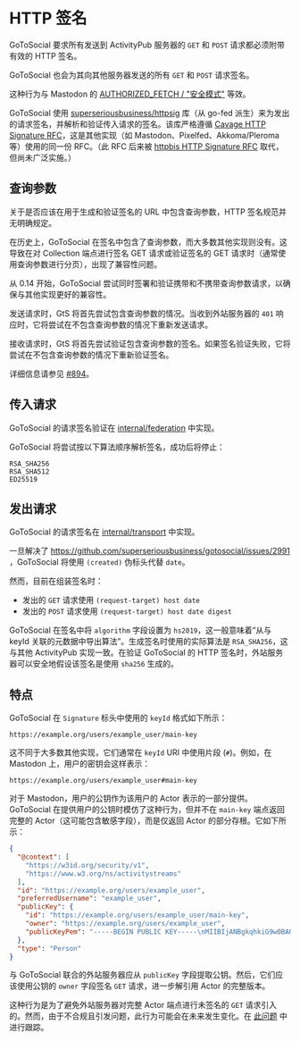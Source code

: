# HTTP 签名

GoToSocial 要求所有发送到 ActivityPub 服务器的 `GET` 和 `POST` 请求都必须附带有效的 HTTP 签名。

GoToSocial 也会为其向其他服务器发送的所有 `GET` 和 `POST` 请求签名。

这种行为与 Mastodon 的 [AUTHORIZED_FETCH / "安全模式"](https://docs.joinmastodon.org/admin/config/#authorized_fetch) 等效。

GoToSocial 使用 [superseriousbusiness/httpsig](https://codeberg.org/superseriousbusiness/httpsig) 库（从 go-fed 派生）来为发出的请求签名，并解析和验证传入请求的签名。该库严格遵循 [Cavage HTTP Signature RFC](https://datatracker.ietf.org/doc/html/draft-cavage-http-signatures-12)，这是其他实现（如 Mastodon、Pixelfed、Akkoma/Pleroma 等）使用的同一份 RFC。（此 RFC 后来被 [httpbis HTTP Signature RFC](https://datatracker.ietf.org/doc/html/draft-ietf-httpbis-message-signatures) 取代，但尚未广泛实施。）

## 查询参数

关于是否应该在用于生成和验证签名的 URL 中包含查询参数，HTTP 签名规范并无明确规定。

在历史上，GoToSocial 在签名中包含了查询参数，而大多数其他实现则没有。这导致在对 Collection 端点进行签名 GET 请求或验证签名的 GET 请求时（通常使用查询参数进行分页），出现了兼容性问题。

从 0.14 开始，GoToSocial 尝试同时签署和验证携带和不携带查询参数请求，以确保与其他实现更好的兼容性。

发送请求时，GtS 将首先尝试包含查询参数的情况。当收到外站服务器的 `401` 响应时，它将尝试在不包含查询参数的情况下重新发送请求。

接收请求时，GtS 将首先尝试验证包含查询参数的签名。如果签名验证失败，它将尝试在不包含查询参数的情况下重新验证签名。

详细信息请参见 [#894](https://github.com/superseriousbusiness/gotosocial/issues/894)。

## 传入请求

GoToSocial 的请求签名验证在 [internal/federation](https://https://codeberg.org/superseriousbusiness/gotosocial/src/branch/main/internal/federation/authenticate.go) 中实现。

GoToSocial 将尝试按以下算法顺序解析签名，成功后将停止：

```text
RSA_SHA256
RSA_SHA512
ED25519
```

## 发出请求

GoToSocial 的请求签名在 [internal/transport](https://https://codeberg.org/superseriousbusiness/gotosocial/src/branch/main/internal/transport/signing.go) 中实现。

一旦解决了 https://github.com/superseriousbusiness/gotosocial/issues/2991 ，GoToSocial 将使用 `(created)` 伪标头代替 `date`。

然而，目前在组装签名时：

- 发出的 `GET` 请求使用 `(request-target) host date`
- 发出的 `POST` 请求使用 `(request-target) host date digest` 

GoToSocial 在签名中将 `algorithm` 字段设置为 `hs2019`，这一般意味着“从与 keyId 关联的元数据中导出算法”。生成签名时使用的实际算法是 `RSA_SHA256`，这与其他 ActivityPub 实现一致。在验证 GoToSocial 的 HTTP 签名时，外站服务器可以安全地假设该签名是使用 `sha256` 生成的。

## 特点

GoToSocial 在 `Signature` 标头中使用的 `keyId` 格式如下所示：

```text
https://example.org/users/example_user/main-key
```

这不同于大多数其他实现，它们通常在 `keyId` URI 中使用片段 (`#`)。例如，在 Mastodon 上，用户的密钥会这样表示：

```text
https://example.org/users/example_user#main-key
```

对于 Mastodon，用户的公钥作为该用户的 Actor 表示的一部分提供。GoToSocial 在提供用户的公钥时模仿了这种行为，但并不在 `main-key` 端点返回完整的 Actor（这可能包含敏感字段），而是仅返回 Actor 的部分存根。它如下所示：

```json
{
  "@context": [
    "https://w3id.org/security/v1",
    "https://www.w3.org/ns/activitystreams"
  ],
  "id": "https://example.org/users/example_user",
  "preferredUsername": "example_user",
  "publicKey": {
    "id": "https://example.org/users/example_user/main-key",
    "owner": "https://example.org/users/example_user",
    "publicKeyPem": "-----BEGIN PUBLIC KEY-----\nMIIBIjANBgkqhkiG9w0BAQEFAAOCAQ8AMIIBCgKCAQEAzGB3yDvMl+8p+ViutVRG\nVDl9FO7ZURYXnwB3TedSfG13jyskoiMDNvsbLoUQM9ajZPB0zxJPZUlB/W3BWHRC\nNFQglE5DkB30GjTClNZoOrx64vLRT5wAEwIOjklKVNk9GJi1hFFxrgj931WtxyML\nBvo+TdEblBcoru6MKAov8IU4JjQj5KUmjnW12Rox8dj/rfGtdaH8uJ14vLgvlrAb\neQbN5Ghaxh9DGTo1337O9a9qOsir8YQqazl8ahzS2gvYleV+ou09RDhS75q9hdF2\nLI+1IvFEQ2ZO2tLk3umUP1ioa+5CWKsWD0GAXbQu9uunAV0VoExP4+/9WYOuP0ei\nKwIDAQAB\n-----END PUBLIC KEY-----\n"
  },
  "type": "Person"
}
```

与 GoToSocial 联合的外站服务器应从 `publicKey` 字段提取公钥。然后，它们应该使用公钥的 `owner` 字段签名 `GET` 请求，进一步解引用 Actor 的完整版本。

这种行为是为了避免外站服务器对完整 Actor 端点进行未签名的 `GET` 请求引入的。然而，由于不合规且引发问题，此行为可能会在未来发生变化。在 [此问题](https://github.com/superseriousbusiness/gotosocial/issues/1186) 中进行跟踪。
